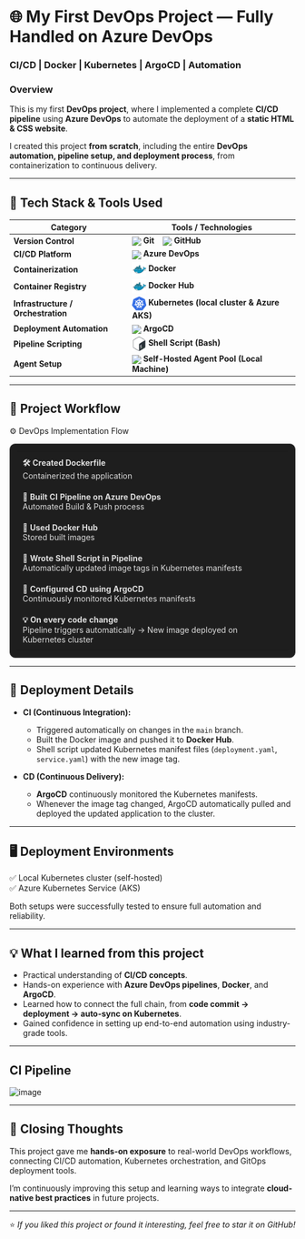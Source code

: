 # 🌐 My First DevOps Project — Fully Handled on Azure DevOps
###  CI/CD | Docker | Kubernetes | ArgoCD | Automation

###  Overview
This is my first **DevOps project**, where I implemented a complete **CI/CD pipeline** using **Azure DevOps** to automate the deployment of a **static HTML & CSS website**.

I created this project **from scratch**, including the entire **DevOps automation, pipeline setup, and deployment process**, from containerization to continuous delivery.

---

## 🧩 Tech Stack & Tools Used

| Category | Tools / Technologies |
|-----------|----------------------|
| **Version Control** | <img src="https://git-scm.com/images/logos/downloads/Git-Icon-1788C.png" width="20" align="center"/> **Git** &nbsp;&nbsp; <img src="https://github.githubassets.com/images/modules/logos_page/GitHub-Mark.png" width="20" align="center"/> **GitHub** |
| **CI/CD Platform** | <img src="https://upload.wikimedia.org/wikipedia/commons/0/0e/Azure_DevOps_Logo.svg" width="20" align="center"/> **Azure DevOps** |
| **Containerization** | <img src="https://raw.githubusercontent.com/devicons/devicon/master/icons/docker/docker-original.svg" width="25" align="center"/> **Docker** |
| **Container Registry** | <img src="https://raw.githubusercontent.com/devicons/devicon/master/icons/docker/docker-original.svg" width="25" align="center"/> **Docker Hub** |
| **Infrastructure / Orchestration** | <img src="https://raw.githubusercontent.com/devicons/devicon/master/icons/kubernetes/kubernetes-plain.svg" width="25" align="center"/> **Kubernetes (local cluster & Azure AKS)** |
| **Deployment Automation** | <img src="https://argo-cd.readthedocs.io/en/stable/assets/argo.png" width="25" align="center"/> **ArgoCD** |
| **Pipeline Scripting** | <img src="https://raw.githubusercontent.com/devicons/devicon/master/icons/bash/bash-original.svg" width="25" align="center"/> **Shell Script (Bash)** |
| **Agent Setup** | <img src="https://cdn-icons-png.flaticon.com/512/69/69524.png" width="22" align="center"/> **Self-Hosted Agent Pool (Local Machine)** |

---

## 🔁 Project Workflow

⚙️ DevOps Implementation Flow

<table style="width:100%; border-collapse:collapse; border:1px solid #444; border-radius:10px; background-color:#1e1e1e; color:#ddd; padding:12px;">
  <tr>
    <td style="padding:10px;">
      <strong>🛠️ Created Dockerfile</strong><br/>
      Containerized the application
    </td>
  </tr>

  <tr>
    <td style="padding:10px;">
      <strong>🤖 Built CI Pipeline on Azure DevOps</strong><br/>
      Automated Build & Push process
    </td>
  </tr>

  <tr>
    <td style="padding:10px;">
      <strong>🐳 Used Docker Hub</strong><br/>
      Stored built images
    </td>
  </tr>

  <tr>
    <td style="padding:10px;">
      <strong>📜 Wrote Shell Script in Pipeline</strong><br/>
      Automatically updated image tags in Kubernetes manifests
    </td>
  </tr>

  <tr>
    <td style="padding:10px;">
      <strong>🚀 Configured CD using ArgoCD</strong><br/>
      Continuously monitored Kubernetes manifests
    </td>
  </tr>

  <tr>
    <td style="padding:10px;">
      <strong>💡 On every code change</strong><br/>
      Pipeline triggers automatically → New image deployed on Kubernetes cluster
    </td>
  </tr>
</table>


---

## 🧱 Deployment Details

- **CI (Continuous Integration):**
  - Triggered automatically on changes in the `main` branch.
  - Built the Docker image and pushed it to **Docker Hub**.
  - Shell script updated Kubernetes manifest files (`deployment.yaml`, `service.yaml`) with the new image tag.

- **CD (Continuous Delivery):**
  - **ArgoCD** continuously monitored the Kubernetes manifests.
  - Whenever the image tag changed, ArgoCD automatically pulled and deployed the updated application to the cluster.

---

## 🖥️ Deployment Environments

✅ Local Kubernetes cluster (self-hosted)  
✅ Azure Kubernetes Service (AKS)

Both setups were successfully tested to ensure full automation and reliability.

---

## 💡 What I learned from this project

- Practical understanding of **CI/CD concepts**.  
- Hands-on experience with **Azure DevOps pipelines**, **Docker**, and **ArgoCD**.  
- Learned how to connect the full chain, from **code commit → deployment → auto-sync on Kubernetes**.  
- Gained confidence in setting up end-to-end automation using industry-grade tools.

---

## CI Pipeline

<img width="1138" height="328" alt="image" src="https://github.com/user-attachments/assets/e9b4807a-7273-468f-b65e-63e8454b35a4" />


---

## 🙌 Closing Thoughts

This project gave me **hands-on exposure** to real-world DevOps workflows, connecting CI/CD automation, Kubernetes orchestration, and GitOps deployment tools.  

I’m continuously improving this setup and learning ways to integrate **cloud-native best practices** in future projects.

---


⭐ *If you liked this project or found it interesting, feel free to star it on GitHub!*
